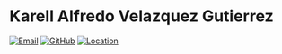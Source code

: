 # Karell Alfredo Velazquez Gutierrez

[![Email](https://img.shields.io/badge/Email-velazquez.gutierrez.karell%40gmail.com-blue)](mailto:velazquez.gutierrez.karell@gmail.com)
[![GitHub](https://img.shields.io/badge/GitHub-%40karell2802-black)](https://github.com/karell2802)
[![Location](https://img.shields.io/badge/Location-Chihuahua%2C%20M%C3%A9xico-green)](https://www.google.com/maps/place/Chihuahua)
